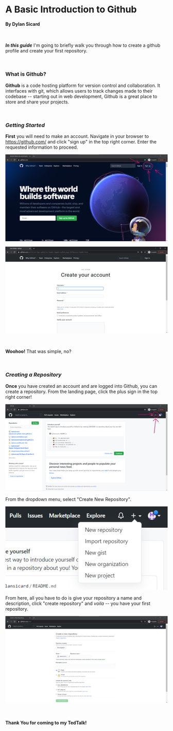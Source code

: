 # A Basic Introduction to Github
#### By Dylan Sicard
<br>

***In this guide*** I'm going to briefly walk you through how to create a github profile and create your first repository.

<br>

### **What is Github?**


**Github** is a code hosting platform for version control and collaboration. It interfaces with git, which allows users to track changes made to their codebase -- starting out in web development, Github is a great place to store and share your projects. 

<br>


### ***Getting Started***
**First** you will need to make an account. Navigate in your browser to https://github.com/ and click "sign up" in the top right corner. Enter the requested information to proceed.

![Github home screen](Images/githubLanding.PNG)
<br>

![Github Create Account Page](Images/createAccount.PNG)

<br>

**Woohoo!** That was simple, no?

<br>

### ***Creating a Repository***
**Once** you have created an account and are logged into Github, you can create a repository. From the landing page, click the plus sign in the top right corner!

![plus sign](Images/plusSign.PNG)

From the dropdown menu, select "Create New Repository".

![drop down](Images/dropdown.PNG)

From here, all you have to do is give your repository a name and description, click "create repository" and *voila* -- you have your first repository.

![repository creation](Images/repositoryCreation.PNG)

<br>

#### **Thank You** for coming to my TedTalk!



